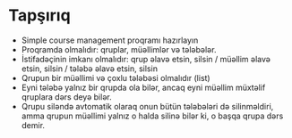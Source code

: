 # Tapşırıq
- Simple course management proqramı hazırlayın
- Proqramda olmalıdır: qruplar, müəllimlər və tələbələr.
- İstifadəçinin imkanı olmalıdır: qrup əlavə etsin, silsin / müəllim əlavə etsin, silsin / tələbə əlavə etsin, silsin
- Qrupun bir müəllimi və çoxlu tələbəsi olmalıdır (list)
- Eyni tələbə yalnız bir qrupda ola bilər, ancaq eyni müəllim müxtəlif qruplara dərs deyə bilər.
- Qrupu siləndə avtomatik olaraq onun bütün tələbələri də silinməldiri, amma qrupun müəllimi yalnız o halda silinə bilər ki, o başqa qrupa dərs demir.
